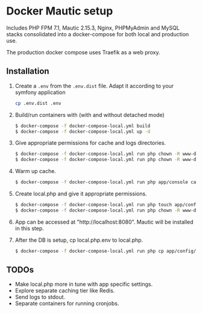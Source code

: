 # Docker Mautic setup

Includes PHP FPM 7.1, Mautic 2.15.3, Nginx, PHPMyAdmin and MySQL stacks consolidated into a docker-compose for both local and production use.

The production docker compose uses Traefik as a web proxy.

## Installation

1. Create a `.env` from the `.env.dist` file. Adapt it according to your symfony application

    ```bash
    cp .env.dist .env
    ```


2. Build/run containers with (with and without detached mode)

    ```bash
    $ docker-compose -f docker-compose-local.yml build
    $ docker-compose -f docker-compose-local.yml up -d
    ```

3. Give appropriate permissions for cache and logs directories.

    ```bash
    $ docker-compose -f docker-compose-local.yml run php chown -R www-data:www-data app/cache
    $ docker-compose -f docker-compose-local.yml run php chown -R www-data:www-data app/logs
    ```


4. Warm up cache.

	```bash
	$ docker-compose -f docker-compose-local.yml run php app/console cache:warmup
	```

5. Create local.php and give it appropriate permissions.

    ```bash
    $ docker-compose -f docker-compose-local.yml run php touch app/config/local.php
    $ docker-compose -f docker-compose-local.yml run php chown -R www-data:www-data app/config/local.php
    ```

6. App can be accessed at "http://localhost:8080". Mautic will be installed in this step.



7. After the DB is setup, cp local.php.env to local.php.

    ```bash
    $ docker-compose -f docker-compose-local.yml run php cp app/config/local.php.env app/config/local.php
    ```

## TODOs

- Make local.php more in tune with app specific settings.
- Explore separate caching tier like Redis.
- Send logs to stdout.
- Separate containers for running cronjobs.
